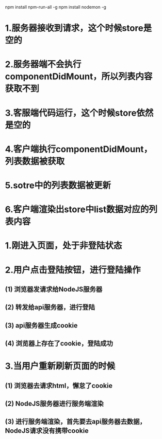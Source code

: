 npm install npm-run-all -g
npm install nodemon -g

# 1.服务器接收到请求，这个时候store是空的
# 2.服务器端不会执行componentDidMount，所以列表内容获取不到
# 3.客服端代码运行，这个时候store依然是空的
# 4.客户端执行componentDidMount，列表数据被获取
# 5.sotre中的列表数据被更新
# 6.客户端渲染出store中list数据对应的列表内容

# 1.刚进入页面，处于非登陆状态
# 2.用户点击登陆按钮，进行登陆操作
## (1) 浏览器发请求给NodeJS服务器
## (2) 转发给api服务器，进行登陆
## (3) api服务器生成cookie
## (4) 浏览器上存在了cookie，登陆成功

# 3.当用户重新刷新页面的时候
## (1) 浏览器去请求html，懈怠了cookie
## (2) NodeJS服务器进行服务端渲染
## (3) 进行服务端渲染，首先要去api服务器去数据，NodeJS请求没有携带cookie

